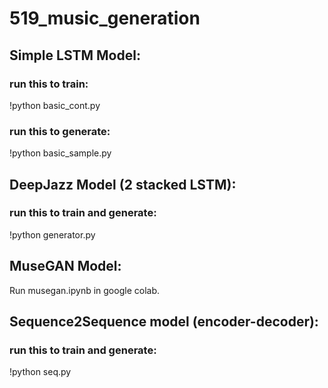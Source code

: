 # 519_music_generation


## Simple LSTM Model:

### run this to train: 

!python basic_cont.py

### run this to generate: 

!python basic_sample.py


## DeepJazz Model (2 stacked LSTM):

### run this to train and generate: 

!python generator.py


## MuseGAN Model:

Run musegan.ipynb in google colab.

## Sequence2Sequence model (encoder-decoder):

### run this to train and generate: 

!python seq.py


